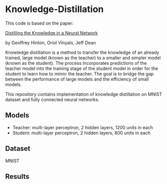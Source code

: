 # Knowledge-Distillation

This code is based on the paper:

[Distilling the Knowledge in a Neural Network](https://arxiv.org/pdf/1503.02531)

by Geoffrey Hinton, Oriol Vinyals, Jeff Dean

Knowledge distillation is a method to transfer the knowledge of an already trained, large model (known as the teacher) to a smaller and simpler model (known as the student). The process incorporates predictions of the teacher model into the training stage of the student model in order for the student to learn how to mimic the teacher. The goal is to bridge the gap between the performance of large models and the efficiency of small models.      

This repository contains implementation of knowledge distillation on MNIST dataset and fully connected neural networks.

## Models

* Teacher: multi-layer perceptron, 2 hidden layers, 1200 units in each
* Student: multi-layer perceptron, 2 hidden layers, 800 units in each

## Dataset

MNIST

## Results
